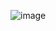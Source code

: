 ![image](https://github.com/bear-frog/bear-frog/assets/66404645/88882dce-0cf5-46ab-a313-4a646d86c196)
